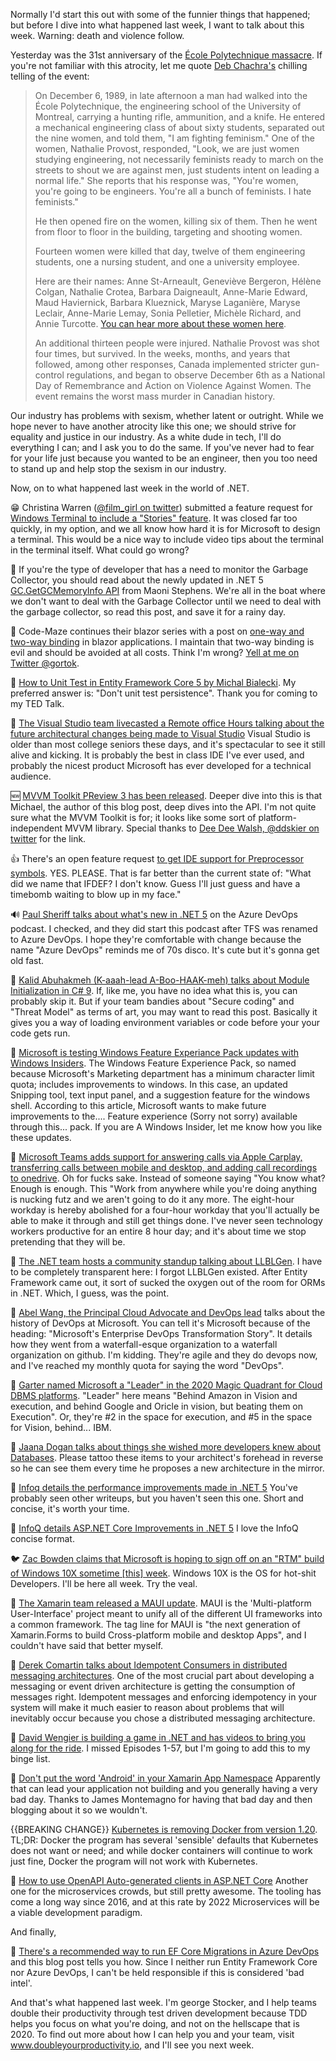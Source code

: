 Normally I'd start this out with some of the funnier things that happened; but before I dive into what happened last week, I want to talk about this week.  Warning: death and violence follow.

Yesterday was the 31st anniversary of the [École Polytechnique massacre](https://en.wikipedia.org/wiki/%C3%89cole_Polytechnique_massacre). If you're not familiar with this atrocity, let me quote [Deb Chachra's](https://tinyletter.com/metafoundry/letters/metafoundry-17-twenty-five-years-later) chilling telling of the event:

> On December 6, 1989, in late afternoon a man had walked into the École Polytechnique, the engineering school of the University of Montreal, carrying a hunting rifle, ammunition, and a knife. He entered a mechanical engineering class of about sixty students, separated out the nine women, and told them, "I am fighting feminism." One of the women, Nathalie Provost, responded, "Look, we are just women studying engineering, not necessarily feminists ready to march on the streets to shout we are against men, just students intent on leading a normal life." She reports that his response was, "You're women, you're going to be engineers. You're all a bunch of feminists. I hate feminists."
>
> He then opened fire on the women, killing six of them. Then he went from floor to floor in the building, targeting and shooting women. 
>
> Fourteen women were killed that day, twelve of them engineering students, one a nursing student, and one a university employee. 
>
> Here are their names: Anne St-Arneault, Geneviève Bergeron, Hélène Colgan, Nathalie Crotea, Barbara Daigneault, Anne-Marie Edward, Maud Haviernick, Barbara Klueznick, Maryse Laganière, Maryse Leclair, Anne-Marie Lemay, Sonia Pelletier, Michèle Richard, and Annie Turcotte. [You can hear more about these women here](https://www.youtube.com/watch?v=qNFNqMPlxqg).
>
> An additional thirteen people were injured. Nathalie Provost was shot four times, but survived.
> In the weeks, months, and years that followed, among other responses, Canada implemented stricter gun-control regulations, and began to observe December 6th as a National Day of Remembrance and Action on Violence Against Women. The event remains the worst mass murder in Canadian history.

Our industry has problems with sexism, whether latent or outright.  While we hope never to have another atrocity like this one; we should strive for equality and justice in our industry.  As a white dude in tech, I'll do everything I can; and I ask you to do the same.  If you've never had to fear for your life just because you wanted to be an engineer, then you too need to stand up and help stop the sexism in our industry.  



Now, on to what happened last week in the world of .NET.


😁 Christina Warren ([@film_girl on twitter](https://twitter.com/film_girl/status/1333350908214734849)) submitted a feature request for [Windows Terminal to include a "Stories" feature](https://github.com/microsoft/terminal/issues/8441). It was closed far too quickly, in my option, and we all know how hard it is for Microsoft to design a terminal.  This would be a nice way to include video tips about the terminal in the terminal itself.  What could go wrong?

📝 If you're the type of developer that has a need to monitor the Garbage Collector, you should read about the newly updated in .NET 5 [GC.GetGCMemoryInfo API](https://devblogs.microsoft.com/dotnet/the-updated-getgcmemoryinfo-api-in-net-5-0-and-how-it-can-help-you/) from Maoni Stephens.  We're all in the boat where we don't want to deal with the Garbage Collector until we need to deal with the garbage collector, so read this post, and save it for a rainy day.

📝 Code-Maze continues their blazor series with a post on [one-way and two-way binding](https://code-maze.com/binding-in-blazor-applications/) in blazor applications. I maintain that two-way binding is evil and should be avoided at all costs.  Think I'm wrong?  [Yell at me on Twitter @gortok](https://twitter.com/gortok).

📝 [How to Unit Test in Entity Framework Core 5 by Michal Bialecki](https://www.michalbialecki.com/2020/11/28/unit-tests-in-entity-framework-core-5/).  My preferred answer is: "Don't unit test persistence". Thank you for coming to my TED Talk.

🎥 [The Visual Studio team livecasted a Remote office Hours talking about the future architectural changes being made to Visual Studio](https://www.youtube.com/watch?v=7ktOflDz_io)  Visual Studio is older than most college seniors these days, and it's spectacular to see it still alive and kicking.  It is probably the best in class IDE I've ever used, and probably the nicest product Microsoft has ever developed for a technical audience.

🆕 [MVVM Toolkit PReview 3 has been released](https://devblogs.microsoft.com/pax-windows/mvvm-toolkit-preview-3-the-journey-of-an-api/).  Deeper dive into this is that Michael, the author of this blog post, deep dives into the API.  I'm not quite sure what the MVVM Toolkit is for; it looks like some sort of platform-independent MVVM library. Special thanks to [Dee Dee Walsh, @ddskier on twitter](https://twitter.com/ddskier) for the link.

👍 There's an open feature request [to get IDE support for Preprocessor symbols](https://github.com/dotnet/roslyn/issues/11499). YES. PLEASE. That is far better than the current state of:  "What did we name that IFDEF? I don't know. Guess I'll just guess and have a timebomb waiting to blow up in my face."

🔊 [Paul Sheriff talks about what's new in .NET 5](http://azuredevopspodcast.clear-measure.com/paul-sheriff-on-whats-new-in-net-episode-117) on the Azure DevOps podcast.  I checked, and they did start this podcast after TFS was renamed to Azure DevOps.  I hope they're comfortable with change because the name "Azure DevOps" reminds me of 70s disco. It's cute but it's gonna get old fast.

📝 [Kalid Abuhakmeh (K-aaah-lead A-Boo-HAAK-meh) talks about Module Initialization in C# 9](https://khalidabuhakmeh.com/module-initializers-in-csharp-9). If, like me, you have no idea what this is, you can probably skip it.  But if your team bandies about "Secure coding" and "Threat Model" as terms of art, you may want to read this post.  Basically it gives you a way of loading environment variables or code before your your code gets run.

🧪 [Microsoft is testing Windows Feature Experiance Pack updates with Windows Insiders](https://www.zdnet.com/article/microsoft-starts-testing-windows-feature-experience-pack-updates-with-windows-insiders/). The Windows Feature Experience Pack, so named because Microsoft's Marketing department has a minimum character limit quota; includes improvements to windows.  In this case, an updated Snipping tool, text input panel, and a suggestion feature for the windows shell.  According to this article, Microsoft wants to make future improvements to the.... Feature experience (Sorry not sorry) available through this... pack. If you are A Windows Insider, let me know how you like these updates.

📰 [Microsoft Teams adds support for answering calls via Apple Carplay, transferring calls between mobile and desktop, and adding call recordings to onedrive](https://twitter.com/Techmeme/status/1333822185627021312). Oh for fucks sake. Instead of someone saying "You know what? Enough is enough. This "Work from anywhere while you're doing anything is nucking futz and we aren't going to do it any more. The eight-hour workday is hereby abolished for a four-hour workday that you'll actually be able to make it through and still get things done.  I've never seen technology workers productive for an entire 8 hour day; and it's about time we stop pretending that they will be.

🎥 [The .NET team hosts a community standup talking about LLBLGen](https://www.youtube.com/watch?v=notUk3yR0mc&list=PLdo4fOcmZ0oX-DBuRG4u58ZTAJgBAeQ-t&index=1). I have to be completely transparent here: I forgot LLBLGen existed.  After Entity Framework came out, it sort of sucked the oxygen out of the room for ORMs in .NET.  Which, I guess, was the point.

🎥 [Abel Wang, the Principal Cloud Advocate and DevOps lead](https://devblogs.microsoft.com/devops/how-does-microsoft-do-devops/) talks about the history of DevOps at Microsoft. You can tell it's Microsoft because of the heading: "Microsoft's Enterprise DevOps Transformation Story".  It details how they went from a waterfall-esque organization to a waterfall organization on github.  I'm kidding. They're agile and they do devops now, and I've reached my monthly quota for saying the word "DevOps".

💩 [Garter named Microsoft a "Leader" in the 2020 Magic Quadrant for Cloud DBMS platforms](https://azure.microsoft.com/en-us/blog/microsoft-named-a-leader-in-gartner-s-2020-magic-quadrant-for-cloud-dbms-platforms/). "Leader" here means "Behind Amazon in Vision and execution, and behind Google and Oricle in vision, but beating them on Execution".  Or, they're #2 in the space for execution, and #5 in the space for Vision, behind... IBM.

📝 [Jaana Dogan talks about things she wished more developers knew about Databases](https://rakyll.medium.com/things-i-wished-more-developers-knew-about-databases-2d0178464f78). Please tattoo these items to your architect's forehead in reverse so he can see them every time he proposes a new architecture in the mirror.

📝 [Infoq details the performance improvements made in .NET 5](https://www.infoq.com/news/2020/12/net-5-runtime-improvements/)  You've probably seen other writeups, but you haven't seen this one.  Short and concise, it's worth your time.

📝 [InfoQ details ASP.NET Core Improvements in .NET 5](https://www.infoq.com/news/2020/12/aspnet-core-improvement-dotnet-5/) I love the InfoQ concise format.

🐦 [Zac Bowden claims that Microsoft is hoping to sign off on an "RTM" build of Windows 10X sometime [this] week](https://twitter.com/zacbowden/status/1333934967064322049?s=20).  Windows 10X is the OS for hot-shit Developers.  I'll be here all week. Try the veal.

🎥 [The Xamarin team released a MAUI update](https://devblogs.microsoft.com/xamarin/decembers-community-standup-dotnet-maui-update/). MAUI is the 'Multi-platform User-Interface' project meant to unify all of the different UI frameworks into a common framework. The tag line for MAUI is "the next generation of Xamarin.Forms to build Cross-platform mobile and desktop Apps", and I couldn't have said that better myself.

📝 [Derek Comartin talks about Idempotent Consumers in distributed messaging architectures](https://codeopinion.com/handling-duplicate-messages-idempotent-consumers/).  One of the most crucial part about developing a messaging or event driven architecture is getting the consumption of messages right.  Idempotent messages and enforcing idempotency in your system will make it much easier to reason about problems that will inevitably occur because you chose a distributed messaging architecture.


🎥 [David Wengier is building a game in .NET and has videos to bring you along for the ride](https://twitter.com/davidwengier/status/1334331753947774978).  I missed Episodes 1-57, but I'm going to add this to my binge list.

🐛 [Don't put the word 'Android' in your Xamarin App Namespace](https://montemagno.com/dont-put-android-in-your-namespace-in-xamarin-apps/) Apparently that can lead your application not building and you generally having a very bad day.  Thanks to James Montemagno for having that bad day and then blogging about it so we wouldn't.

{{BREAKING CHANGE}} [Kubernetes is removing Docker from version 1.20](https://twitter.com/julielerman/status/1335203511122931713?s=20).  TL;DR: Docker the program has several 'sensible' defaults that Kubernetes does not want or need; and while docker containers will continue to work just fine, Docker the program will not work with Kubernetes. 

📝 [How to use OpenAPI Auto-generated clients in ASP.NET Core](https://markheath.net/post/openapi-autogen-aspnetcore) Another one for the microservices crowds, but still pretty awesome.  The tooling has come a long way since 2016, and at this rate by 2022 Microservices will be a viable development paradigm.

And finally,

📝 [There's a recommended way to run EF Core Migrations in Azure DevOps](https://dotnetthoughts.net/run-ef-core-migrations-in-azure-devops/) and this blog post tells you how. Since I neither run Entity Framework Core nor Azure DevOps, I can't be held responsible if this is considered 'bad intel'.

And that's what happened last week. I'm george Stocker, and I help teams double their productivity through test driven development because TDD helps you focus on what you're doing, and not on the hellscape that is 2020.  To find out more about how I can help you and your team, visit www.doubleyourproductivity.io, and I'll see you next week.










